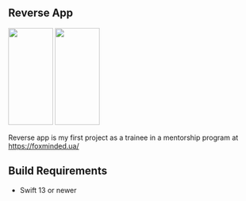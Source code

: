 Reverse App
-------------------------------------------------------
<p float="left">
<img src="https://user-images.githubusercontent.com/38023414/217681537-0b32ce7d-baf0-4e6d-8e59-d1786c301e85.png"  width="90" height="195">
<img src="https://user-images.githubusercontent.com/38023414/217681539-6abafb06-be9d-4f39-b0cc-9d58ded98804.png"  width="90" height="195">
</p>



Reverse app is my first project as a trainee in a mentorship program at https://foxminded.ua/

## Build Requirements

- Swift 13 or newer
